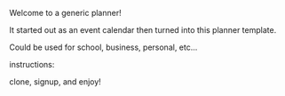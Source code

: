 Welcome to a generic planner!

  It started out as an event calendar then turned into this planner template.

  Could be used for school, business, personal, etc...


instructions:

  clone, signup, and enjoy!

